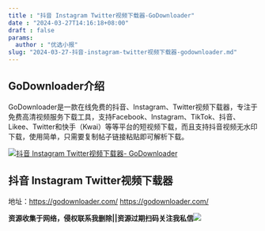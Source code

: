 ```yaml
---
title : "抖音 Instagram Twitter视频下载器-GoDownloader"
date : "2024-03-27T14:16:18+08:00"
draft : false
params:
  author : "优选小报"
slug: "2024-03-27-抖音-instagram-twitter视频下载器-godownloader.md"
---
```


## GoDownloader介绍

GoDownloader是一款在线免费的抖音、Instagram、Twitter视频下载器，专注于免费高清视频服务下载工具，支持Facebook、Instagram、TikTok、抖音、Likee、Twitter和快手（Kwai）等等平台的短视频下载，而且支持抖音视频无水印下载，使用简单，只需要复制帖子链接粘贴即可解析下载。

[![抖音 Instagram Twitter视频下载器-
GoDownloader](//img7-1.zhekoulieshou.com/mmbiz_jpg/iaHBVewvSIbAh08WfIsYfZJWcU4puibpsIM5nzD3lcU1G5dz9tYwsdUsCuT31yvajS5OTN39LlzHa5LibHOgWa8Eg/0)](//img7-1.zhekoulieshou.com/mmbiz_jpg/iaHBVewvSIbAh08WfIsYfZJWcU4puibpsIM5nzD3lcU1G5dz9tYwsdUsCuT31yvajS5OTN39LlzHa5LibHOgWa8Eg/0)

## 抖音 Instagram Twitter视频下载器

地址：https://godownloader.com/ https://godownloader.com/

**资源收集于网络，侵权联系我删除||资源过期扫码关注我私信**![](//img7-1.zhekoulieshou.com/mmbiz_jpg/iaHBVewvSIbAjcr9g6TlCXSfiaDqkbzuEzp207hVzPqT4YGQOAazQ1KNHCeACbia5Lzq4Ckwibe48iar1q7lgVP1o3w/640?wx_fmt=jpeg&from=appmsg)


